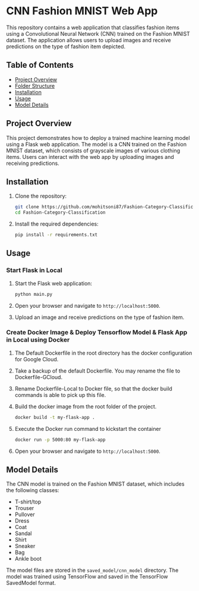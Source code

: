 
# CNN Fashion MNIST Web App

This repository contains a web application that classifies fashion items using a Convolutional Neural Network (CNN) trained on the Fashion MNIST dataset. The application allows users to upload images and receive predictions on the type of fashion item depicted.

## Table of Contents

- [Project Overview](#project-overview)
- [Folder Structure](#folder-structure)
- [Installation](#installation)
- [Usage](#usage)
- [Model Details](#model-details)

## Project Overview

This project demonstrates how to deploy a trained machine learning model using a Flask web application. The model is a CNN trained on the Fashion MNIST dataset, which consists of grayscale images of various clothing items. Users can interact with the web app by uploading images and receiving predictions.


## Installation

1. Clone the repository:
    ```bash
    git clone https://github.com/mohitsoni87/Fashion-Category-Classification
    cd Fashion-Category-Classification
    ```

2. Install the required dependencies:
    ```bash
    pip install -r requirements.txt
    ```

## Usage

### Start Flask in Local

1. Start the Flask web application:

    ```bash
    python main.py
    ```

2. Open your browser and navigate to `http://localhost:5000`.

3. Upload an image and receive predictions on the type of fashion item.

### Create Docker Image & Deploy Tensorflow Model & Flask App in Local using Docker

1. The Default Dockerfile in the root directory has the docker configuration for Google Cloud.

2. Take a backup of the default Dockerfile. You may rename the file to Dockerfile-GCloud.

3. Rename Dockerfile-Local to Docker file, so that the docker build commands is able to pick up this file.

4. Build the docker image from the root folder of the project.

    ```bash
    docker build -t my-flask-app .
    ```

5. Execute the Docker run command to kickstart the container
    ```bash
    docker run -p 5000:80 my-flask-app
    ```

6. Open your browser and navigate to `http://localhost:5000`.

## Model Details

The CNN model is trained on the Fashion MNIST dataset, which includes the following classes:

- T-shirt/top
- Trouser
- Pullover
- Dress
- Coat
- Sandal
- Shirt
- Sneaker
- Bag
- Ankle boot

The model files are stored in the `saved_model/cnn_model` directory. The model was trained using TensorFlow and saved in the TensorFlow SavedModel format.
